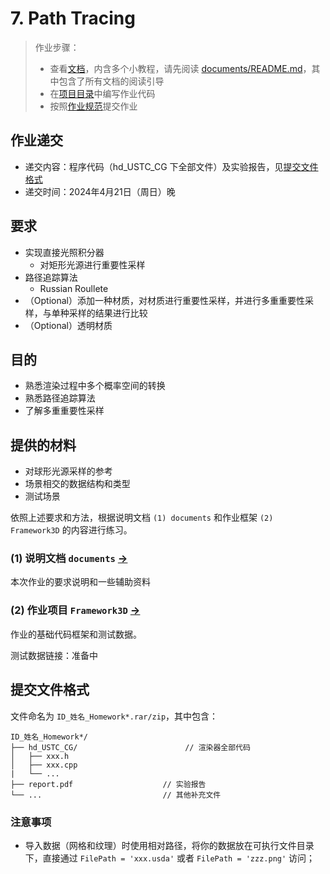 # 7. Path Tracing

> 作业步骤：
> - 查看[文档](documents/README.md)，内含多个小教程，请先阅读 [documents/README.md](documents/README.md)，其中包含了所有文档的阅读引导
> - 在[项目目录](../../Framework3D/)中编写作业代码
> - 按照[作业规范](../README.md)提交作业

## 作业递交

- 递交内容：程序代码（hd_USTC_CG 下全部文件）及实验报告，见[提交文件格式](#提交文件格式)
- 递交时间：2024年4月21日（周日）晚

## 要求

- 实现直接光照积分器
  - 对矩形光源进行重要性采样
- 路径追踪算法
  - Russian Roullete
- （Optional）添加一种材质，对材质进行重要性采样，并进行多重重要性采样，与单种采样的结果进行比较
- （Optional）透明材质

## 目的

- 熟悉渲染过程中多个概率空间的转换
- 熟悉路径追踪算法
- 了解多重重要性采样

## 提供的材料

- 对球形光源采样的参考
- 场景相交的数据结构和类型
- 测试场景

依照上述要求和方法，根据说明文档 `(1) documents` 和作业框架 `(2) Framework3D` 的内容进行练习。

### (1) 说明文档 `documents` [->](documents/) 

本次作业的要求说明和一些辅助资料

### (2) 作业项目 `Framework3D` [->](../../Framework3D/) 

作业的基础代码框架和测试数据。

测试数据链接：准备中

## 提交文件格式

文件命名为 `ID_姓名_Homework*.rar/zip`，其中包含：

```
ID_姓名_Homework*/
├── hd_USTC_CG/                        // 渲染器全部代码
│   ├── xxx.h
│   ├── xxx.cpp
|   └── ...
├── report.pdf                    // 实验报告
└── ...                           // 其他补充文件

```

### 注意事项

- 导入数据（网格和纹理）时使用相对路径，将你的数据放在可执行文件目录下，直接通过 `FilePath = 'xxx.usda'` 或者 `FilePath = 'zzz.png'` 访问；